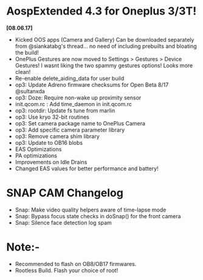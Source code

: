 # AospExtended 4.3 for Oneplus 3/3T!

**[08.06.17]**

- Kicked OOS apps (Camera and Gallery) 
Can be downloaded separately from @siankatabg's thread... no need of including prebuilts and bloating the build!
- OnePlus Gestures are now moved to Settings > Gestures > Device Gestures! I wasnt liking the two spammy gestures options! Looks more 
clean!
- Re-enable delete_aiding_data for user build 
- op3: Update Adreno firmware checksums for Open Beta 8/17 @sultanxda
- op3: Doze: Require non-wake up proximity sensor
- init.qcom.rc : Add time_daemon in init.qcom.rc
- op3: rootdir: Update fs tune from marlin
- op3: Use kryo 32-bit routines 
- op3: Set camera package name to OnePlus Camera
- op3: Add specific camera parameter library 
- op3: Remove camera shim library
- op3: Update to OB16 blobs
- EAS Optimizations
- PA optimizations
- Improvements on Idle Drains
- Changed EAS values for better performance and battery!

# SNAP CAM Changelog

- Snap: Make video quality helpers aware of time-lapse mode
- Snap: Bypass focus state checks in doSnap() for the front camera 
- Snap: Silence face detection log spam

# Note:-
- Recommended to flash on OB8/OB17 firmwares.
- Rootless Build. Flash your choice of root!
